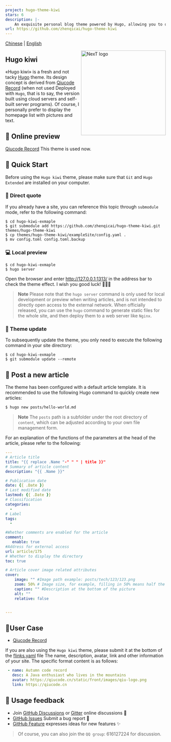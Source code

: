 ```yaml
---
project: hugo-theme-kiwi
stars: 6
description: |-
    An exquisite personal blog theme powered by Hugo, allowing you to quickly build a blog website of your own.
url: https://github.com/zhenqicai/hugo-theme-kiwi
---
```


[Chinese](https://github.com/zhenqicai/hugo-theme-kiwi/blob/main/README_zh.md) | [English](#)

<a title="Hugo kiwi site" href="https://qiucode.cn">
   <img align="right" alt="NexT logo" width="266" src="https://qiucode.cn/static/front/images/qiu-logo.png">
</a>

## Hugo kiwi

«Hugo kiwi» is a fresh and not tacky [Hugo](https://gohugo.io) theme. Its design concept is derived from [Qiucode Record](https://qiucode.cn) (when not used Deployed with ```Hugo```, that is to say, the version built using cloud servers and self-built server programs). Of course, I personally prefer to display the homepage list with pictures and text.

## 👀 Online preview

[Qiucode Record](https://qiucode.cn) This theme is used now.


## 👣 Quick Start

Before using the `Hugo kiwi` theme, please make sure that `Git` and `Hugo Extended` are installed on your computer.


### 📐 Direct quote

If you already have a site, you can reference this topic through `submodule` mode, refer to the following command:

```shell
$ cd hugo-kiwi-exmaple
$ git submodule add https://github.com/zhenqicai/hugo-theme-kiwi.git themes/hugo-theme-kiwi
$ cp themes/hugo-theme-kiwi/exampleSite/config.yaml .
$ mv config.toml config.toml.backup
```

### 💻 Local preview

```shell
$ cd hugo-kiwi-exmaple
$ hugo server
```

Open the browser and enter http://127.0.0.1:1313/ in the address bar to check the theme effect. I wish you good luck! :tada::tada::tada:

> **Note**
> Please note that the `hugo server` command is only used for local development or preview when writing articles, and is not intended to directly open access to the external network. When officially released, you can use the `hugo` command to generate static files for the whole site, and then deploy them to a web server like `Nginx`.

### 🔄 Theme update

To subsequently update the theme, you only need to execute the following command in your site directory:

```shell
$ cd hugo-kiwi-exmaple
$ git submodule update --remote
```

## 📝 Post a new article

The theme has been configured with a default article template. It is recommended to use the following Hugo command to quickly create new articles:

```sh
$ hugo new posts/hello-world.md
```

> **Note**
> The `posts` path is a subfolder under the root directory of `content`, which can be adjusted according to your own file management form.

For an explanation of the functions of the parameters at the head of the article, please refer to the following:


```yml
---
# Article title
title: "{{ replace .Name "-" " " | title }}"
# Summary of article content
description: "{{ .Name }}"

# Publication date
date: {{ .Date }}
# Last modified date
lastmod: {{ .Date }}
# Classification
categories:
  -
# Label
tags:
  -

#Whether comments are enabled for the article
comment:
   enable: true
#Address for external access
url: article/175
# Whether to display the directory
toc: true

# Article cover image related attributes
cover:
    image: "" #Image path example: posts/tech/123/123.png
    zoom: 50% # Image size, for example, filling in 50% means half the size of the original image
    caption: "" #Description at the bottom of the picture
    alt: ""
    relative: false


---


```

## 🎉User Case

- [Qiucode Record](https://qiucode.cn)

If you are also using the `Hugo kiwi` theme, please submit it at the bottom of the [flinks.yaml](https://github.com/hugo-next/hugo-next-docs/blob/develop/data/flinks.yaml) file The name, description, avatar, link and other information of your site. The specific format content is as follows:

```yaml
 - name: Autumn code record
   desc: A Java enthusiast who lives in the mountains
   avatar: https://qiucode.cn/static/front/images/qiu-logo.png
   link: https://qiucode.cn
```

## 🙋 Usage feedback

- Join [GitHub Discussions](https://github.com/zhenqicai/hugo-theme-kiwi/discussions) or [Gitter](https://github.com/zhenqicai/community) online discussions :beers:
- [GitHub Issues](https://github.com/zhenqicai/hugo-theme-kiwi/issues/new?labels=Bug&template=bug-report.md) Submit a bug report :bug:
- [GitHub Feature](https://github.com/zhenqicai/hugo-theme-kiwi/issues/new?labels=Feature+Request&template=feature-request.md) expresses ideas for new features :sparkles:

> Of course, you can also join the ```QQ group```: 616127224 for discussion.
​

